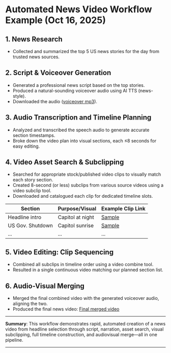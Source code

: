 # Automated News Video Workflow Example (Oct 16, 2025)

## 1. News Research
- Collected and summarized the top 5 US news stories for the day from trusted news sources.

## 2. Script & Voiceover Generation
- Generated a professional news script based on the top stories.
- Produced a natural-sounding voiceover audio using AI TTS (news-style).
- Downloaded the audio ([voiceover mp3](https://firebasestorage.googleapis.com/v0/b/mm-ai-prod.appspot.com/o/uploads%2FLRL1pk6y1ZePfFGtfgWqN5sv1AW2%2Faudios%2Ff19effa6-f0fc-42e4-a105-8dbe5c7d53ae_aud_1760593272638_1760593324688.mp3?alt=media&token=f3fd2f09-9f44-4079-b52b-5ea0e7d5a105)).

## 3. Audio Transcription and Timeline Planning
- Analyzed and transcribed the speech audio to generate accurate section timestamps.
- Broke down the video plan into visual sections, each ≤8 seconds for easy editing.

## 4. Video Asset Search & Subclipping
- Searched for appropriate stock/published video clips to visually match each story section.
- Created 8-second (or less) subclips from various source videos using a video subclip tool.
- Downloaded and catalogued each clip for dedicated timeline slots.

| Section       | Purpose/Visual         | Example Clip Link |
|---------------|-----------------------|------------------|
| Headline intro| Capitol at night      | [Sample](https://firebasestorage.googleapis.com/v0/b/mm-ai-prod.appspot.com/o/uploads%2FLRL1pk6y1ZePfFGtfgWqN5sv1AW2%2Fvideos%2Ff19effa6-f0fc-42e4-a105-8dbe5c7d53ae_vid_1760593689814_1760593690780.mp4?alt=media&token=b8397d1e-d7f1-4ea4-9a87-db3e4648b56e) |
| US Gov. Shutdown | Capitol sunrise    | [Sample](https://firebasestorage.googleapis.com/v0/b/mm-ai-prod.appspot.com/o/uploads%2FLRL1pk6y1ZePfFGtfgWqN5sv1AW2%2Fvideos%2Ff19effa6-f0fc-42e4-a105-8dbe5c7d53ae_vid_1760593696688_1760593697402.mp4?alt=media&token=b39c8778-0566-451d-a49b-97261d270ae2) |
| ...           | ...                   | ...              |

## 5. Video Editing: Clip Sequencing
- Combined all subclips in timeline order using a video combine tool.
- Resulted in a single continuous video matching our planned section list.

## 6. Audio-Visual Merging
- Merged the final combined video with the generated voiceover audio, aligning the two.
- Produced the final news video: [Final merged video](https://firebasestorage.googleapis.com/v0/b/mm-ai-prod.appspot.com/o/uploads%2FLRL1pk6y1ZePfFGtfgWqN5sv1AW2%2Fvideos%2Ff19effa6-f0fc-42e4-a105-8dbe5c7d53ae_vid_1760594700501_1760594704761.mp4?alt=media&token=bf5734b4-7729-4a98-a276-a1d1fd9a5e69)

---

**Summary**: This workflow demonstrates rapid, automated creation of a news video from headline selection through script, narration, asset search, visual subclipping, full timeline construction, and audiovisual merge—all in one pipeline.

---
